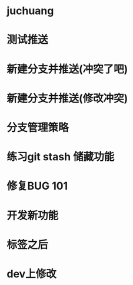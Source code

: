 # juchuang
# 测试推送
# 新建分支并推送(冲突了吧)
# 新建分支并推送(修改冲突)
# 分支管理策略
# 练习git stash 储藏功能
# 修复BUG 101
# 开发新功能
# 标签之后
# dev上修改
